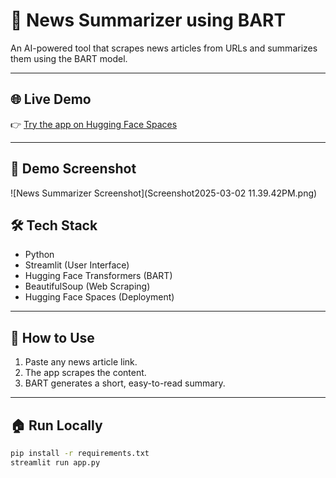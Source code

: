 # 📰 News Summarizer using BART

An AI-powered tool that scrapes news articles from URLs and summarizes them using the BART model.

---

## 🌐 Live Demo
👉 [Try the app on Hugging Face Spaces](https://huggingface.co/spaces/Jatincodes/News-summarizer)

---

## 📸 Demo Screenshot

![News Summarizer Screenshot](Screenshot2025-03-02 11.39.42PM.png)


## 🛠️ Tech Stack
- Python
- Streamlit (User Interface)
- Hugging Face Transformers (BART)
- BeautifulSoup (Web Scraping)
- Hugging Face Spaces (Deployment)

---

## 🚀 How to Use
1. Paste any news article link.
2. The app scrapes the content.
3. BART generates a short, easy-to-read summary.

---

## 🏠 Run Locally
```bash
pip install -r requirements.txt
streamlit run app.py
